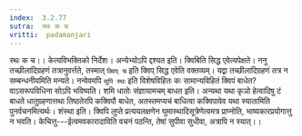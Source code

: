 ```yaml
---
index:  3.2.77
sutra:  स्थः क च
vritti:  padamanjari
---
```


स्थः क च।। केत्यविभक्तिको निर्देशः। अन्येभ्योऽपि द्दश्यत इति। क्विबिति सिद्ध एवेत्यपेक्षते। ननु तच्छीलादिग्रहणं तत्रानुवर्त्तते, तस्मात् `क्विप् च` इति क्विप् सिद्ध एवेति वक्तव्यम्। यद्वा तच्छीलादिग्रहणं तत्र न सम्बन्धनीयमिति मन्यते। नन्वेवमपि `सुपि स्थः` इति विशेषविहितः कः सामान्यविहितं क्विपं बाधेत? वाऽसरूपविधिना सोऽपि भविष्यति। शमि धातोः संज्ञायामचम् बाधत इति। अन्यथा यथा कृञो हेत्वादिषु टं बाधते धातुग्रहणात्तथा तिष्ठतेरपि कक्विपौ बाधेत, अतस्तमप्यचं बाधित्वा कक्विपावेव यथा स्यातामिति पुनर्वचनमित्यर्थः। शंस्था इति। क्विपि लुप्ते प्रत्ययलक्षणेन घुमास्थादिसूत्रेणेत्वमत्र प्राप्नोति, भाष्यकारप्रयोगात्तु न भवति। केचित्तु---ईत्वमवकारादाविति वचनं पठन्ति, तेषां सुपीवा सुधीवा, अत्रापि न स्यात्।।
